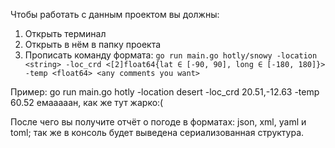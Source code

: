 Чтобы работать с данным проектом вы должны:

1) Открыть терминал
2) Открыть в нём в папку проекта
3) Прописать команду формата: `go run main.go hotly/snowy -location <string> -loc_crd <[2]float64{lat ∈ [-90, 90], long ∈ [-180, 180]}> -temp <float64> <any comments you want>`

Пример: go run main.go hotly -location desert -loc_crd 20.51,-12.63 -temp 60.52 емааааан, как же тут жарко:(

После чего вы получите отчёт о погоде в форматах: json, xml, yaml и toml; так же в консоль будет выведена сериализованная структура.
